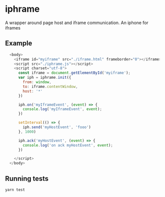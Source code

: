 # iphrame

A wrapper around page host and iframe communication. An iphone for iframes

## Example

```javascript
  <body>
    <iframe id="myiframe" src="./iframe.html" frameborder="0"></iframe>
    <script src="./iphrame.js"></script>
    <script charset="utf-8">
      const iframe = document.getElementById('myiframe');
      var iph = iphrame.init({
        from: window,
        to: iframe.contentWindow,
        host: '*'
      })

      iph.on('myIframeEvent', (event) => {
        console.log('myIframeEvent', event);
      })

      setInterval(() => {
        iph.send('myHostEvent', 'fooo')
      }, 1000)

      iph.ack('myHostEvent', (event) => {
        console.log('on ack myHostEvent', event);
      })

    </script>
  </body>
```

## Running tests

```
yarn test
```
